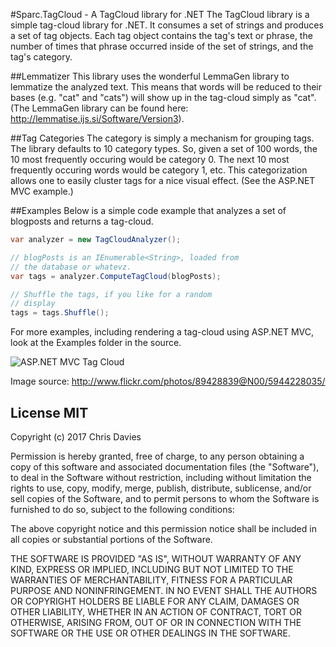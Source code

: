 #Sparc.TagCloud - A TagCloud library for .NET
The TagCloud library is a simple tag-cloud library for .NET.  It consumes a set of strings and produces a set of tag objects.  Each tag object contains the tag's text or phrase, the number of times that phrase occurred inside of the set of strings, and the tag's category.

##Lemmatizer
This library uses the wonderful LemmaGen library to lemmatize the analyzed text.  This means that words will be reduced to their bases (e.g. "cat" and "cats") will show up in the tag-cloud simply as "cat".  (The LemmaGen library can be found here: http://lemmatise.ijs.si/Software/Version3).

##Tag Categories
The category is simply a mechanism for grouping tags.  The library defaults to 10 category types.  So, given a set of 100 words, the 10 most frequently occuring would be category 0.  The next 10 most frequently occuring words would be category 1, etc.  This categorization allows one to easily cluster tags for a nice visual effect.  (See the ASP.NET MVC example.)

##Examples
Below is a simple code example that analyzes a set of blogposts and returns a tag-cloud.


```csharp
var analyzer = new TagCloudAnalyzer();

// blogPosts is an IEnumerable<String>, loaded from
// the database or whatevz.
var tags = analyzer.ComputeTagCloud(blogPosts);

// Shuffle the tags, if you like for a random
// display
tags = tags.Shuffle();

```

For more examples, including rendering a tag-cloud using ASP.NET MVC, look at the Examples folder in the source.

<img src="http://farm7.static.flickr.com/6023/5944228035_3bd57e8db2_b.jpg" alt="ASP.NET MVC Tag Cloud" />

Image source: http://www.flickr.com/photos/89428839@N00/5944228035/

## License MIT

Copyright (c) 2017 Chris Davies

Permission is hereby granted, free of charge, to any person obtaining a copy of this software and associated documentation files (the "Software"), to deal in the Software without restriction, including without limitation the rights to use, copy, modify, merge, publish, distribute, sublicense, and/or sell copies of the Software, and to permit persons to whom the Software is furnished to do so, subject to the following conditions:

The above copyright notice and this permission notice shall be included in all copies or substantial portions of the Software.

THE SOFTWARE IS PROVIDED "AS IS", WITHOUT WARRANTY OF ANY KIND, EXPRESS OR IMPLIED, INCLUDING BUT NOT LIMITED TO THE WARRANTIES OF MERCHANTABILITY, FITNESS FOR A PARTICULAR PURPOSE AND NONINFRINGEMENT. IN NO EVENT SHALL THE AUTHORS OR COPYRIGHT HOLDERS BE LIABLE FOR ANY CLAIM, DAMAGES OR OTHER LIABILITY, WHETHER IN AN ACTION OF CONTRACT, TORT OR OTHERWISE, ARISING FROM, OUT OF OR IN CONNECTION WITH THE SOFTWARE OR THE USE OR OTHER DEALINGS IN THE SOFTWARE.
